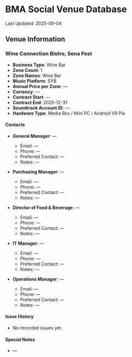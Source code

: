 # BMA Social Venue Database

Last Updated: 2025-09-04

## Venue Information

### Wine Connection Bistro, Sena Fest
- **Business Type**: Wine Bar
- **Zone Count**: 1
- **Zone Names**: Wine Bar
- **Music Platform**: SYB
- **Annual Price per Zone**: —
- **Currency**: —
- **Contract Start**: —
- **Contract End**: 2025-12-31
- **Soundtrack Account ID**: —
- **Hardware Type**: Media Box / Mini PC / Android V9 Pie

#### Contacts
- **General Manager**: —
  - Email: —
  - Phone: —
  - Preferred Contact: —
  - Notes: —

- **Purchasing Manager**: —
  - Email: —
  - Phone: —
  - Preferred Contact: —
  - Notes: —

- **Director of Food & Beverage**: —
  - Email: —
  - Phone: —
  - Preferred Contact: —
  - Notes: —

- **IT Manager**: —
  - Email: —
  - Phone: —
  - Preferred Contact: —
  - Notes: —

- **Operations Manager**: —
  - Email: —
  - Phone: —
  - Preferred Contact: —
  - Notes: —

#### Issue History
- No recorded issues yet.

#### Special Notes
- —
